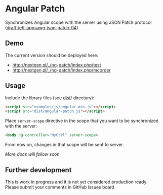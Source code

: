 # Angular Patch

Synchronizes Angular scope with the server using JSON Patch protocol ([draft-ietf-appsawg-json-patch-04](http://tools.ietf.org/html/draft-ietf-appsawg-json-patch-04)).

## Demo

The current version should be deployed here: 

  - http://nextgen.pl/_/ng-patch/index.php/test
  - http://nextgen.pl/_/ng-patch/index.php/mcorder

## Usage

Include the library files (see [dist/](https://github.com/warpech/angular-patch/tree/master/dist) directory):

```html
<script src="examples/js/angular.min.js"></script>
<script src="dist/angular-patch.js"></script>
```

Place `server-scope` directive in the scope that you want to be synchronized with the server:

```html
<body ng-controller="MyCtrl" server-scope>
```

From now on, changes in that scope will be sent to server.

*More docs will follow soon*

## Further development

This is work in progress and it is not yet considered production ready. Please submit your comments in GitHub Issues board.